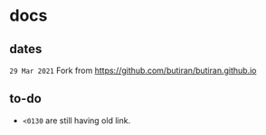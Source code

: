 # docs

## dates
``29 Mar 2021`` Fork from https://github.com/butiran/butiran.github.io

## to-do
+ `<0130` are still having old link.
